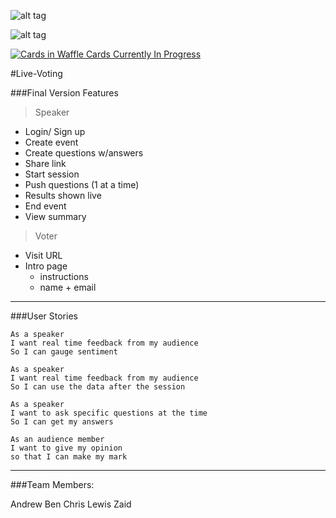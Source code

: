 
![alt tag](https://travis-ci.org/zlahham/live-voting.svg)

![alt tag](https://pbs.twimg.com/profile_images/2352976474/821r2dpq9gt8m1nwgy5r_400x400.png)

[![Cards in Waffle Cards Currently In Progress](https://badge.waffle.io/zlahham/live-voting.png?label=In%20Progress&title=In%20Progress)](https://waffle.io/zlahham/live-voting)



#Live-Voting

###Final Version Features

>Speaker
- Login/ Sign up
- Create event
- Create questions w/answers
- Share link
- Start session
- Push questions (1 at a time)
- Results shown live
- End event
- View summary


>Voter
- Visit URL
- Intro page
	- instructions
	- name + email
---

###User Stories

```
As a speaker
I want real time feedback from my audience
So I can gauge sentiment
```
```
As a speaker
I want real time feedback from my audience
So I can use the data after the session
```
```
As a speaker
I want to ask specific questions at the time
So I can get my answers
```
```
As an audience member
I want to give my opinion
so that I can make my mark
```
---
###Team Members:

Andrew
Ben
Chris
Lewis
Zaid


<!--
You need to include this hidden file at /config/initializers/pusher.rb
```
Pusher.app_id = ENV['VOTING_PUSHER_APP_ID']
Pusher.key =  ENV['VOTING_PUSHER_KEY']
Pusher.secret = ENV['VOTING_PUSHER_SECRET']
``` -->
